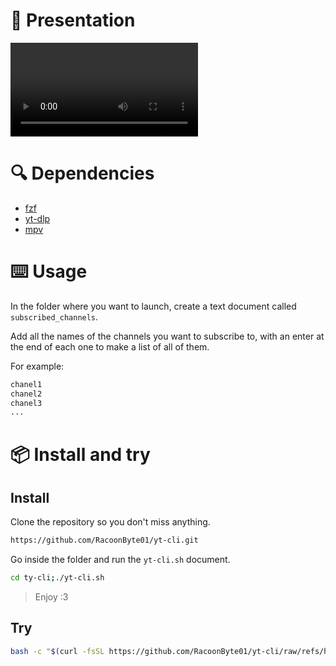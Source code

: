 # 🤝 Presentation

![demo](./.doc/demo1.mp4)

# 🔍 Dependencies

- [fzf](https://github.com/junegunn/fzf)
- [yt-dlp](https://github.com/yt-dlp/yt-dlp)
- [mpv](https://github.com/mpv-player/mpv)

# ⌨️ Usage

In the folder where you want to launch, create a text document called `subscribed_channels`.

Add all the names of the channels you want to subscribe to, with an enter at the end of each one to make a list of all of them.

For example:

```sh
chanel1
chanel2
chanel3
...
```

# 📦 Install and try

## Install

Clone the repository so you don't miss anything.

```sh
https://github.com/RacoonByte01/yt-cli.git
```

Go inside the folder and run the `yt-cli.sh` document.

```sh
cd ty-cli;./yt-cli.sh
```

> Enjoy :3

## Try

```sh
bash -c "$(curl -fsSL https://github.com/RacoonByte01/yt-cli/raw/refs/heads/main/yt-cli.sh)"
```
